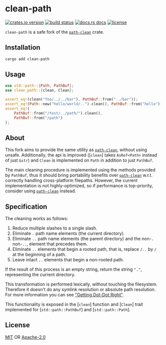 # clean-path

[![crates.io version][1]][2]
[![build status][3]][4]
[![docs.rs docs][5]][6]
[![license][7]][8]

`clean-path` is a safe fork of the
[`path-clean`](https://crates.io/crates/path-clean) crate.

## Installation

```sh
cargo add clean-path
```

## Usage

```rust
use std::path::{Path, PathBuf};
use clean_path::{clean, Clean};

assert_eq!(clean("foo/../../bar"), PathBuf::from("../bar"));
assert_eq!(Path::new("hello/world/..").clean(), PathBuf::from("hello"));
assert_eq!(
    PathBuf::from("/test/../path/").clean(),
    PathBuf::from("/path")
);
```

## About

This fork aims to provide the same utility as
[`path-clean`](https://crates.io/crates/path-clean), without using unsafe. Additionally, the api
is improved ([`clean`] takes `AsRef<Path>` instead of just `&str`) and `Clean` is implemented on
`Path` in addition to just `PathBuf`.

The main cleaning procedure is implemented using the methods provided by `PathBuf`, thus it should
bring portability benefits over [`path-clean`](https://crates.io/crates/path-clean) w.r.t. correctly
handling cross-platform filepaths. However, the current implementation is not highly-optimized, so
if performance is top-priority, consider using [`path-clean`](https://crates.io/crates/path-clean)
instead.

## Specification

The cleaning works as follows:
1. Reduce multiple slashes to a single slash.
2. Eliminate `.` path name elements (the current directory).
3. Eliminate `..` path name elements (the parent directory) and the non-`.` non-`..`, element that precedes them.
4. Eliminate `..` elements that begin a rooted path, that is, replace `/..` by `/` at the beginning of a path.
5. Leave intact `..` elements that begin a non-rooted path.

If the result of this process is an empty string, return the
string `"."`, representing the current directory.

This transformation is performed lexically, without touching the filesystem. Therefore it doesn't do
any symlink resolution or absolute path resolution. For more information you can see ["Getting
Dot-Dot Right"](https://9p.io/sys/doc/lexnames.html).

This functionality is exposed in the [`clean`] function and [`Clean`] trait implemented for
[`std::path::PathBuf`] and [`std::path::Path`].

## License
[MIT](./LICENSE-MIT) OR [Apache-2.0](./LICENSE-APACHE)


[1]: https://img.shields.io/crates/v/clean-path.svg?style=flat-square
[2]: https://crates.io/crates/clean-path
[3]: https://img.shields.io/github/workflow/status/foo-jin/clean-path/CI?style=flat-square
[4]: https://github.com/foo-jin/clean-path/actions
[5]: https://img.shields.io/badge/docs-latest-blue.svg?style=flat-square
[6]: https://docs.rs/clean-path
[7]: https://img.shields.io/crates/l/clean-path.svg?style=flat-square
[8]: #license
